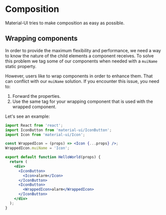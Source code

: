 # Composition

Material-UI tries to make composition as easy as possible.

## Wrapping components

In order to provide the maximum flexibility and performance,
we need a way to know the nature of the child elements a component receives.
To solve this problem we tag some of our components when needed
with a `muiName` static property.

However, users like to wrap components in order to enhance them.
That can conflict with our `muiName` solution.
If you encounter this issue, you need to:
1. Forward the properties.
2. Use the same tag for your wrapping component that is used with the wrapped component.

Let's see an example:
```jsx
import React from 'react';
import IconButton from 'material-ui/IconButton';
import Icon from 'material-ui/Icon';

const WrappedIcon = (props) => <Icon {...props} />;
WrappedIcon.muiName = 'Icon';

export default function HelloWorld(props) {
  return (
    <div>
      <IconButton>
        <Icon>alarm</Icon>
      </IconButton>
      <IconButton>
        <WrappedIcon>alarm</WrappedIcon>
      </IconButton>
    </div>
  );
}
```
